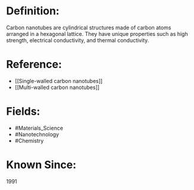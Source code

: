 

# Definition:
Carbon nanotubes are cylindrical structures made of carbon atoms arranged in a hexagonal lattice. They have unique properties such as high strength, electrical conductivity, and thermal conductivity.

# Reference:
- [[Single-walled carbon nanotubes]]
- [[Multi-walled carbon nanotubes]]

# Fields: 
- #Materials_Science
- #Nanotechnology
- #Chemistry

# Known Since:
1991

